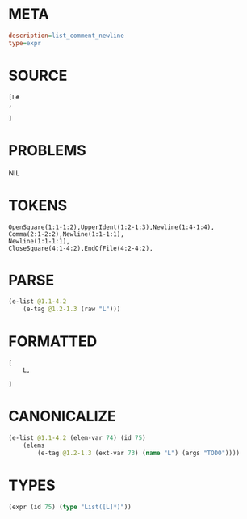 # META
~~~ini
description=list_comment_newline
type=expr
~~~
# SOURCE
~~~roc
[L#
,

]
~~~
# PROBLEMS
NIL
# TOKENS
~~~zig
OpenSquare(1:1-1:2),UpperIdent(1:2-1:3),Newline(1:4-1:4),
Comma(2:1-2:2),Newline(1:1-1:1),
Newline(1:1-1:1),
CloseSquare(4:1-4:2),EndOfFile(4:2-4:2),
~~~
# PARSE
~~~clojure
(e-list @1.1-4.2
	(e-tag @1.2-1.3 (raw "L")))
~~~
# FORMATTED
~~~roc
[
	L,

]
~~~
# CANONICALIZE
~~~clojure
(e-list @1.1-4.2 (elem-var 74) (id 75)
	(elems
		(e-tag @1.2-1.3 (ext-var 73) (name "L") (args "TODO"))))
~~~
# TYPES
~~~clojure
(expr (id 75) (type "List([L]*)"))
~~~
